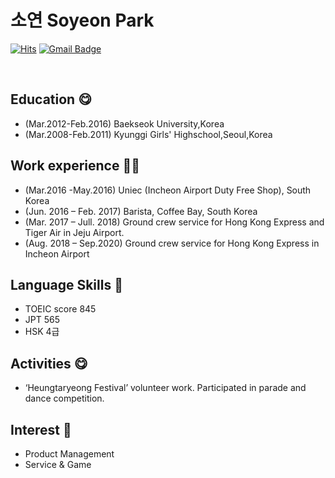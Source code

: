 # 소연 Soyeon Park


[![Hits](https://hits.seeyoufarm.com/api/count/incr/badge.svg?url=https%3A%2F%2Fgithub.com%2Fchajuhui123&count_bg=%23FFD5D5&title_bg=%23FF7575&icon=&icon_color=%23E7E7E7&title=VISIT&edge_flat=false)](https://hits.seeyoufarm.com)
[![Gmail Badge](https://img.shields.io/badge/Gmail-d14836?style=flat-square&logo=Gmail&logoColor=white&link=mailto:soyeonp92@gmail.com)](mailto:soyeonp92@gmail.com)


<br>

## Education 😋
- (Mar.2012-Feb.2016) Baekseok University,Korea
- (Mar.2008-Feb.2011) Kyunggi Girls' Highschool,Seoul,Korea

## Work experience 🤹‍♀️
- (Mar.2016 -May.2016) Uniec (Incheon Airport Duty Free Shop), South Korea
- (Jun. 2016 – Feb. 2017) Barista, Coffee Bay, South Korea 
- (Mar. 2017 – Jull. 2018) Ground crew service for Hong Kong Express and Tiger Air in Jeju Airport.
- (Aug. 2018 – Sep.2020) Ground crew service for Hong Kong Express in Incheon Airport

## Language Skills 👀
- TOEIC score 845
- JPT 565
- HSK 4급

## Activities 😋
- ‘Heungtaryeong Festival’ volunteer work. Participated in parade and dance competition.


## Interest 👀
- Product Management
- Service & Game
